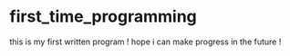 # first_time_programming
this is my first written program ! hope i can make progress in the future ! 
